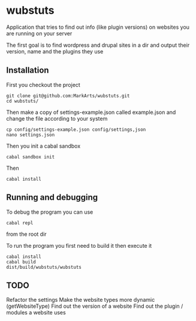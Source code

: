 # wubstuts
Application that tries to find out info (like plugin versions) on websites you are running on your server

The first goal is to find wordpress and drupal sites in a dir and output their version, name and the plugins they use

## Installation
First you checkout the project

    git clone git@github.com:MarkArts/wubstuts.git
    cd wubstuts/

Then make a copy of settings-example.json called example.json and change the file according to your system

    cp config/settings-example.json config/settings,json
    nano settings.json

Then you init a cabal sandbox

    cabal sandbox init

Then

    cabal install

## Running and debugging
To debug the program you can use

    cabal repl

from the root dir

To run the program you first need to build it then execute it

    cabal install
    cabal build
    dist/build/wubstuts/wubstuts

## TODO
Refactor the settings
Make the website types more dynamic (getWebsiteType)
Find out the version of a website
Find out the plugin / modules a website uses